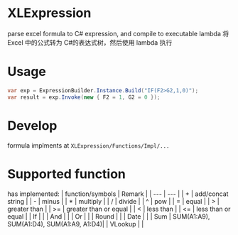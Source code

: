 ﻿# XLExpression

parse excel formula to C# expression, and compile to executable lambda 
将 Excel 中的公式转为 C#的表达式树，然后使用 lambda 执行

# Usage

```C#
var exp = ExpressionBuilder.Instance.Build("IF(F2>G2,1,0)");
var result = exp.Invoke(new { F2 = 1, G2 = 0 });
```

# Develop

formula implments at `XLExpression/Functions/Impl/...`

# Supported function

has implemented:
| function/symbols | Remark |
| --- | --- |
| + | add/concat string |
| - | minus |
| \* | multiply |
| / | divide |
| ^ | pow |
| = | equal |
| > | greater than |
| >= | greater than or equal |
| < | less than |
| <= | less than or equal |
| If | |
| And | |
| Or | |
| Round | |
| Date | |
| Sum | SUM(A1:A9), SUM(A1:D4), SUM(A1:A9, A1:D4)|
| VLookup | |
